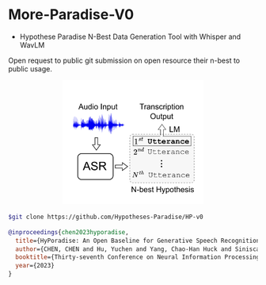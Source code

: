 # More-Paradise-V0

- Hypothese Paradise N-Best Data Generation Tool with Whisper and WavLM

Open request to public git submission on open resource their n-best to public usage. 

<p align="center">  <img src="https://github.com/Hypotheses-Paradise/HP-v0/blob/main/Hypo-Gen.png" height ="250"> </p>

```bash
$git clone https://github.com/Hypotheses-Paradise/HP-v0
```


```bib
@inproceedings{chen2023hyporadise,
  title={HyPoradise: An Open Baseline for Generative Speech Recognition with Large Language Models},
  author={CHEN, CHEN and Hu, Yuchen and Yang, Chao-Han Huck and Siniscalchi, Sabato Marco and Chen, Pin-Yu and Chng, Ensiong},
  booktitle={Thirty-seventh Conference on Neural Information Processing Systems Datasets and Benchmarks Track},
  year={2023}
}
```


